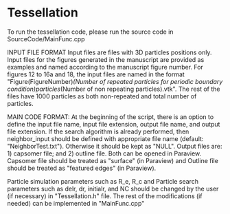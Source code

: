 # Tessellation

To run the tessellation code, please run the source code in SourceCode/MainFunc.cpp

INPUT FILE FORMAT
Input files are files with 3D particles positions only.
Input files for the figures generated in the manuscript are provided as examples and named according to the manuscript figure number.
For figures 12 to 16a and 18, the input files are named in the format "Figure(FigureNumber)_(Number of repeated particles for periodic boundary condition)particles_(Number of non repeating particles).vtk". The rest of the files have 1000 particles as both non-repeated and total number of particles.

MAIN CODE FORMAT: At the beginning of the script, there is an option to define the input file name, input file extension, output file name, and output file extension. If the search algorithm is already performed, then neighbor_input should be defined with appropriate file name (default: "NeighborTest.txt"). Otherwise it should be kept as "NULL". Output files are: 1) capsomer file; and 2) outline file. Both can be opened in Paraview. Capsomer file should be treated as "surface" (in Paraview) and Outline file should be treated as "featured edges" (in Paraview).

Particle simulation parameters such as R_e, R_c and Particle search parameters such as delr, dr, initialr, and NC should be changed by the user (if necessary) in "Tessellation.h" file. The rest of the modifications (if needed) can be implemented in "MainFunc.cpp" 

